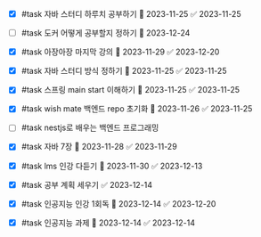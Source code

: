 - [x] #task 자바 스터디 하루치 공부하기 📅 2023-11-25 ✅ 2023-11-25
- [ ] #task 도커 어떻게 공부할지 정하기 📅 2023-12-24
- [x] #task 아장아장 마지막 강의 📅 2023-11-29 ✅ 2023-12-20
- [x] #task 자바 스터디 방식 정하기 📅 2023-11-25 ✅ 2023-11-25
- [x] #task 스프링 main start 이해하기 📅 2023-11-25 ✅ 2023-11-25
- [x] #task wish mate 백엔드 repo 초기화 📅 2023-11-26 ✅ 2023-11-25


- [ ] #task nestjs로 배우는 백엔드 프로그래밍
- [x] #task 자바 7장 📅 2023-11-28 ✅ 2023-11-29
- [x] #task lms 인강 다듣기 📅 2023-11-30 ✅ 2023-12-13

- [x] #task 공부 계획 세우기 ✅ 2023-12-14
- [x] #task 인공지능 인강 1회독 📅 2023-12-14 ✅ 2023-12-20
- [x] #task 인공지능 과제 📅 2023-12-14 ✅ 2023-12-14


